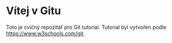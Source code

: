 # Vítej v Gitu

Toto je cvičný repozitář pro Git tutorial.
Tutorial byl vytvořen podle https://www.w3schools.com/git.
